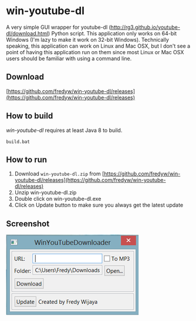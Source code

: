 # win-youtube-dl
A very simple GUI wrapper for youtube-dl (http://rg3.github.io/youtube-dl/download.html) Python script.
This application only works on 64-bit Windows (I'm lazy to make it work on 32-bit Windows).
Technically speaking, this application can work on Linux and Mac OSX, but I don't see a point of
having this application run on them since most Linux or Mac OSX users should be familiar with
using a command line.

## Download
[https://github.com/fredyw/win-youtube-dl/releases](https://github.com/fredyw/win-youtube-dl/releases)

## How to build
*win-youtube-dl* requires at least Java 8 to build.
```
build.bat
```

## How to run
1. Download `win-youtube-dl.zip` from [https://github.com/fredyw/win-youtube-dl/releases](https://github.com/fredyw/win-youtube-dl/releases)
2. Unzip win-youtube-dl.zip
3. Double click on win-youtube-dl.exe
4. Click on Update button to make sure you always get the latest update

## Screenshot
![win-youtube-dl screenshot](images/win-youtube-dl.png)    
